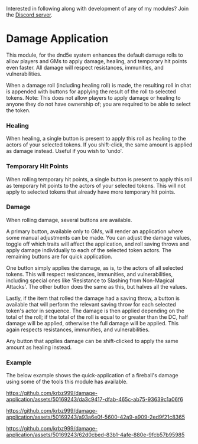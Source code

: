 Interested in following along with development of any of my modules? Join the [Discord server](https://discord.gg/QAG8eWABGT). 

# Damage Application

This module, for the dnd5e system enhances the default damage rolls to allow players and GMs to apply damage, healing, and temporary hit points even faster. All damage will respect resistances, immunities, and vulnerabilities.

When a damage roll (including healing roll) is made, the resulting roll in chat is appended with buttons for applying the result of the roll to selected tokens. Note: This does not allow players to apply damage or healing to anyone they do not have ownership of; you are required to be able to select the token.

### Healing
When healing, a single button is present to apply this roll as healing to the actors of your selected tokens. If you shift-click, the same amount is applied as damage instead. Useful if you wish to 'undo'.

### Temporary Hit Points
When rolling temporary hit points, a single button is present to apply this roll as temporary hit points to the actors of your selected tokens. This will not apply to selected tokens that already have more temporary hit points.

### Damage
When rolling damage, several buttons are available.

A primary button, available only to GMs, will render an application where some manual adjustments can be made. You can adjust the damage values, toggle off which traits will affect the application, and roll saving throws and apply damage individually to each of the selected token actors. The remaining buttons are for quick application.

One button simply applies the damage, as is, to the actors of all selected tokens. This will respect resistances, immunities, and vulnerabilities, including special ones like 'Resistance to Slashing from Non-Magical Attacks'. The other button does the same as this, but halves all the values.

Lastly, if the item that rolled the damage had a saving throw, a button is available that will perform the relevant saving throw for each selected token's actor in sequence. The damage is then applied depending on the total of the roll; if the total of the roll is equal to or greater than the DC, half damage will be applied, otherwise the full damage will be applied. This again respects resistances, immunities, and vulnerabilities.

Any button that applies damage can be shift-clicked to apply the same amount as healing instead.

### Example
The below example shows the quick-application of a fireball's damage using some of the tools this module has available.

https://github.com/krbz999/damage-application/assets/50169243/da3c9417-dfab-465c-ab75-93639c1a06f6

https://github.com/krbz999/damage-application/assets/50169243/a93a6e0f-5600-42a9-a909-2ed9f21c8365

https://github.com/krbz999/damage-application/assets/50169243/62d0cbed-83b1-4afe-880e-9fcb57b95985
